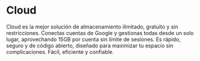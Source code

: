 # Cloud
Cloud es la mejor solución de almacenamiento ilimitado, gratuito y sin restricciones. Conectas cuentas de Google y gestionas todas desde un solo lugar, aprovechando 15GB por cuenta sin límite de sesiones. Es rápido, seguro y de código abierto, diseñado para maximizar tu espacio sin complicaciones. Fácil, eficiente y confiable.
